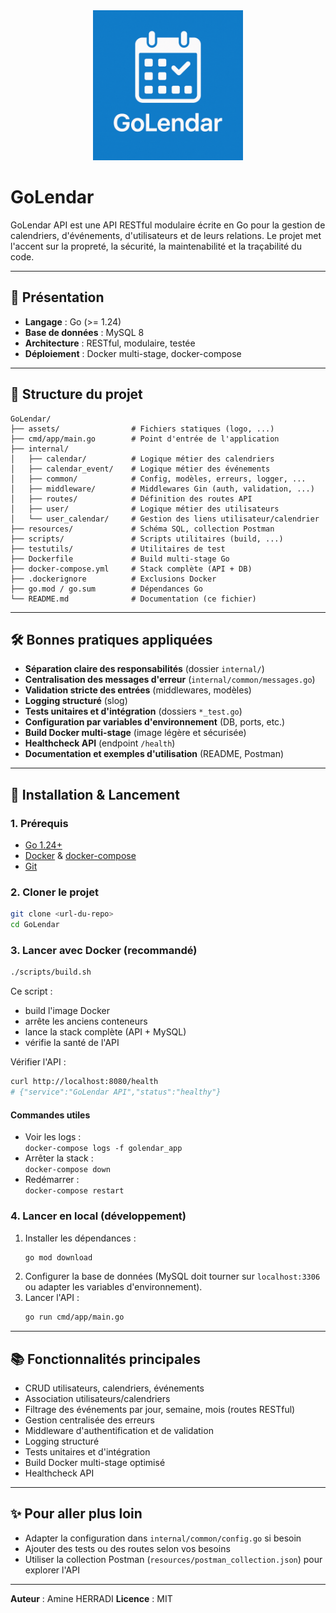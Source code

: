 <div align="center" vertical-align="center">
  <img src="assets/GoLendar-Logo.png" alt="GoLendar Logo" width="240"/>
</div>

# GoLendar

GoLendar API est une API RESTful modulaire écrite en Go pour la gestion de calendriers, d'événements, d'utilisateurs et de leurs relations. Le projet met l'accent sur la propreté, la sécurité, la maintenabilité et la traçabilité du code.

---

## 📖 Présentation

- **Langage** : Go (>= 1.24)
- **Base de données** : MySQL 8
- **Architecture** : RESTful, modulaire, testée
- **Déploiement** : Docker multi-stage, docker-compose

---

## 📂 Structure du projet

```
GoLendar/
├── assets/                # Fichiers statiques (logo, ...)
├── cmd/app/main.go        # Point d'entrée de l'application
├── internal/
│   ├── calendar/          # Logique métier des calendriers
│   ├── calendar_event/    # Logique métier des événements
│   ├── common/            # Config, modèles, erreurs, logger, ...
│   ├── middleware/        # Middlewares Gin (auth, validation, ...)
│   ├── routes/            # Définition des routes API
│   ├── user/              # Logique métier des utilisateurs
│   └── user_calendar/     # Gestion des liens utilisateur/calendrier
├── resources/             # Schéma SQL, collection Postman
├── scripts/               # Scripts utilitaires (build, ...)
├── testutils/             # Utilitaires de test
├── Dockerfile             # Build multi-stage Go
├── docker-compose.yml     # Stack complète (API + DB)
├── .dockerignore          # Exclusions Docker
├── go.mod / go.sum        # Dépendances Go
└── README.md              # Documentation (ce fichier)
```

---

## 🛠️ Bonnes pratiques appliquées

- **Séparation claire des responsabilités** (dossier `internal/`)
- **Centralisation des messages d'erreur** (`internal/common/messages.go`)
- **Validation stricte des entrées** (middlewares, modèles)
- **Logging structuré** (slog)
- **Tests unitaires et d'intégration** (dossiers `*_test.go`)
- **Configuration par variables d'environnement** (DB, ports, etc.)
- **Build Docker multi-stage** (image légère et sécurisée)
- **Healthcheck API** (endpoint `/health`)
- **Documentation et exemples d'utilisation** (README, Postman)

---

## 🚀 Installation & Lancement

### 1. Prérequis

- [Go 1.24+](https://go.dev/dl/)
- [Docker](https://www.docker.com/) & [docker-compose](https://docs.docker.com/compose/)
- [Git](https://git-scm.com/)

### 2. Cloner le projet

```bash
git clone <url-du-repo>
cd GoLendar
```

### 3. Lancer avec Docker (recommandé)

```bash
./scripts/build.sh
```
Ce script :
- build l'image Docker
- arrête les anciens conteneurs
- lance la stack complète (API + MySQL)
- vérifie la santé de l'API

Vérifier l'API :
```bash
curl http://localhost:8080/health
# {"service":"GoLendar API","status":"healthy"}
```

#### Commandes utiles

- Voir les logs :  
  `docker-compose logs -f golendar_app`
- Arrêter la stack :  
  `docker-compose down`
- Redémarrer :  
  `docker-compose restart`

### 4. Lancer en local (développement)

1. Installer les dépendances :
   ```bash
   go mod download
   ```
2. Configurer la base de données (MySQL doit tourner sur `localhost:3306` ou adapter les variables d'environnement).
3. Lancer l'API :
   ```bash
   go run cmd/app/main.go
   ```

---

## 📚 Fonctionnalités principales

- CRUD utilisateurs, calendriers, événements
- Association utilisateurs/calendriers
- Filtrage des événements par jour, semaine, mois (routes RESTful)
- Gestion centralisée des erreurs
- Middleware d'authentification et de validation
- Logging structuré
- Tests unitaires et d'intégration
- Build Docker multi-stage optimisé
- Healthcheck API

---

## ✨ Pour aller plus loin

- Adapter la configuration dans `internal/common/config.go` si besoin
- Ajouter des tests ou des routes selon vos besoins
- Utiliser la collection Postman (`resources/postman_collection.json`) pour explorer l'API

---

**Auteur** : Amine HERRADI
**Licence** : MIT 